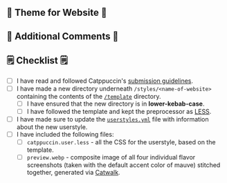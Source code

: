 <!-- Replace "Website" with a markdown link to the website that you have themed. -->

## 🎉 Theme for Website 🎉

<!--
You should give a short description of the website that you have themed.
E.g. YouTube is a video sharing platform that allows users to upload, view, and share videos.

You should also attach some screenshots of the themed website, show it off!
-->

## 💬 Additional Comments 💬

<!--
Include any difficulties you had theming this port, or any general comments that would be useful for the reviewer to know.
Feel free to leave this section empty if you don't have anything more to say.
-->

## 🗒 Checklist 🗒

- [ ] I have read and followed Catppuccin's [submission guidelines](https://github.com/catppuccin/userstyles/blob/main/docs/userstyle-creation.md).
- [ ] I have made a new directory underneath `/styles/<name-of-website>` containing the contents of the [`/template`](https://github.com/catppuccin/userstyles/blob/main/template/) directory.
  - [ ] I have ensured that the new directory is in **lower-kebab-case**.
  - [ ] I have followed the template and kept the preprocessor as [LESS](https://lesscss.org/#overview).
- [ ] I have made sure to update the [`userstyles.yml`](https://github.com/catppuccin/userstyles/blob/main/scripts/userstyles.yml) file with information about the new userstyle.
- [ ] I have included the following files:
  - [ ] `catppuccin.user.less` - all the CSS for the userstyle, based on the template.
  - [ ] `preview.webp` - composite image of all four individual flavor screenshots (taken with the default accent color of mauve) stitched together, generated via [Catwalk](https://github.com/catppuccin/catwalk).
